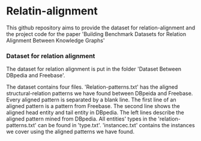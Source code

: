 # Relatin-alignment

This github repository aims to provide the dataset for relation-alignment and the project code for the paper 'Building Benchmark Datasets for Relation Alignment Between Knowledge Graphs'


### Dataset for relation alignment

The dataset for relation alignment is put in the folder 'Dataset Between DBpedia and Freebase'.

The dataset contains four files.  'Relation-patterns.txt' has the aligned structural-relation patterns we have found between DBpeida and Freebase. Every aligned pattern is separated by a blank line. The first line of an aligned pattern is a pattern from Freebase. The second line shows the aligned head entity and tail entity in DBpedia. The left lines describe the aligned pattern mined from DBpedia. All entities' types in the 'relation-patterns.txt' can be found in 'type.txt'. 'instancec.txt' contains the instances we cover using the aligned patterns we have found.

